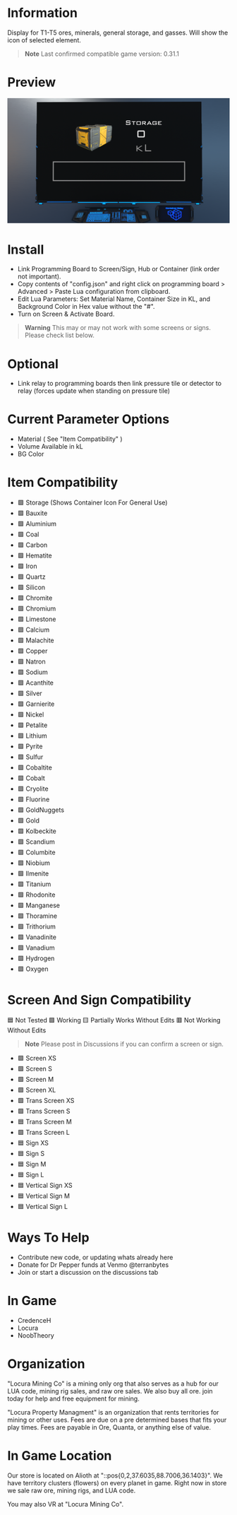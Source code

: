 # Information
Display for T1-T5 ores, minerals, general storage, and gasses. Will show the icon of selected element.
> **Note**
> Last confirmed compatible game version: 0.31.1

# Preview
![Image of Screen](DU-Basic-Storage-Capacity.png?raw=true)

# Install
- Link Programming Board to Screen/Sign, Hub or Container (link order not important).
- Copy contents of "config.json" and right click on programming board > Advanced > Paste Lua configuration from clipboard.
- Edit Lua Parameters: Set Material Name,  Container Size in KL, and Background Color in Hex value without the "#".
- Turn on Screen & Activate Board.

> **Warning**
> This may or may not work with some screens or signs. Please check list below.

# Optional
- Link relay to programming boards then link pressure tile or detector to relay (forces update when standing on pressure tile)

# Current Parameter Options
- Material ( See "Item Compatibility" )
- Volume Available in kL
- BG Color

# Item Compatibility
- :green_square: Storage (Shows Container Icon For General Use)
- :green_square: Bauxite
- :green_square: Aluminium
- :green_square: Coal
- :green_square: Carbon
- :green_square: Hematite
- :green_square: Iron
- :green_square: Quartz
- :green_square: Silicon
- :green_square: Chromite
- :green_square: Chromium
- :green_square: Limestone
- :green_square: Calcium
- :green_square: Malachite
- :green_square: Copper
- :green_square: Natron
- :green_square: Sodium
- :green_square: Acanthite
- :green_square: Silver
- :green_square: Garnierite
- :green_square: Nickel
- :green_square: Petalite
- :green_square: Lithium
- :green_square: Pyrite
- :green_square: Sulfur
- :green_square: Cobaltite
- :green_square: Cobalt
- :green_square: Cryolite
- :green_square: Fluorine
- :green_square: GoldNuggets
- :green_square: Gold
- :green_square: Kolbeckite
- :green_square: Scandium
- :green_square: Columbite
- :green_square: Niobium
- :green_square: Ilmenite
- :green_square: Titanium
- :green_square: Rhodonite
- :green_square: Manganese
- :green_square: Thoramine
- :green_square: Trithorium
- :green_square: Vanadinite
- :green_square: Vanadium
- :green_square: Hydrogen
- :green_square: Oxygen

# Screen And Sign Compatibility
:blue_square: Not Tested :green_square: Working :yellow_square: Partially Works Without Edits :red_square: Not Working Without Edits
> **Note**
> Please post in Discussions if you can confirm a screen or sign.

- :green_square: Screen XS
- :green_square: Screen S
- :green_square: Screen M
- :green_square: Screen XL
- :green_square: Trans Screen XS
- :green_square: Trans Screen S
- :blue_square: Trans Screen M
- :green_square: Trans Screen L
- :blue_square: Sign XS
- :blue_square: Sign S
- :blue_square: Sign M
- :blue_square: Sign L
- :blue_square: Vertical Sign XS
- :blue_square: Vertical Sign M
- :blue_square: Vertical Sign L

# Ways To Help
- Contribute new code, or updating whats already here
- Donate for Dr Pepper funds at Venmo @terranbytes
- Join or start a discussion on the discussions tab

# In Game
- CredenceH
- Locura
- NoobTheory

# Organization
"Locura Mining Co" is a mining only org that also serves as a hub for our LUA code, mining rig sales, and raw ore sales. We also buy all ore. join today for help and free equipment for mining.

"Locura Property Managment" is an organization that rents territories for mining or other uses. Fees are due on a pre determined bases that fits your play times. Fees are payable in Ore, Quanta, or anything else of value. 

# In Game Location
Our store is located on Alioth at "::pos{0,2,37.6035,88.7006,36.1403}". We have territory clusters (flowers) on every planet in game. Right now in store we sale raw ore, mining rigs, and LUA code.

You may also VR at "Locura Mining Co". 
